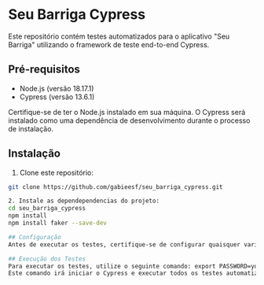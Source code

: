 # Seu Barriga Cypress

Este repositório contém testes automatizados para o aplicativo "Seu Barriga" utilizando o framework de teste end-to-end Cypress.

## Pré-requisitos

- Node.js (versão 18.17.1)
- Cypress (versão 13.6.1)

Certifique-se de ter o Node.js instalado em sua máquina. O Cypress será instalado como uma dependência de desenvolvimento durante o processo de instalação.

## Instalação

1. Clone este repositório:

```bash
git clone https://github.com/gabieesf/seu_barriga_cypress.git

2. Instale as dependependencias do projeto:
cd seu_barriga_cypress
npm install
npm install faker --save-dev

## Configuração
Antes de executar os testes, certifique-se de configurar quaisquer variáveis de ambiente necessárias.

## Execução dos Testes
Para executar os testes, utilize o seguinte comando: export PASSWORD=yourPassword && npx cypress run --env pwd="$PASSWORD"
Este comando irá iniciar o Cypress e executar todos os testes automatizados no modo headless.
